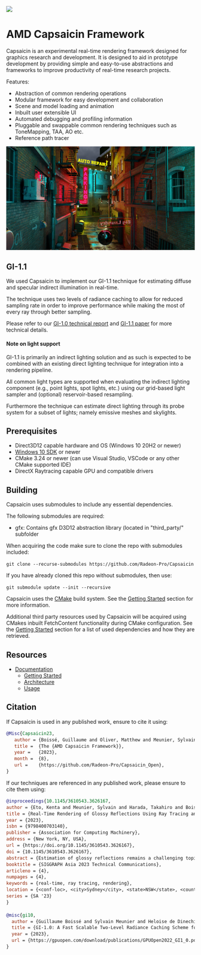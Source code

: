 ![](docs/images/header.png)

# AMD Capsaicin Framework

Capsaicin is an experimental real-time rendering framework designed for graphics research and development. It is designed to aid in prototype development by providing simple and easy-to-use abstractions and frameworks to improve productivity of real-time research projects.

Features:
- Abstraction of common rendering operations
- Modular framework for easy development and collaboration
- Scene and model loading and animation
- Inbuilt user extensible UI
- Automated debugging and profiling information
- Pluggable and swappable common rendering techniques such as ToneMapping, TAA, AO etc.
- Reference path tracer

![Capsaicin](docs/images/scene_viewer.png)

## GI-1.1

We used Capsaicin to implement our GI-1.1 technique for estimating diffuse and specular indirect illumination in real-time.

The technique uses two levels of radiance caching to allow for reduced sampling rate in order to improve performance while making the most of every ray through better sampling.

Please refer to our [GI-1.0 technical report](https://gpuopen.com/download/publications/GPUOpen2022_GI1_0.pdf) and [GI-1.1 paper](https://gpuopen.com/download/publications/SA2023_RealTimeReflection.pdf) for more technical details.

#### Note on light support

GI-1.1 is primarily an indirect lighting solution and as such is expected to be combined with an existing direct lighting technique for integration into a rendering pipeline.

All common light types are supported when evaluating the indirect lighting component (e.g., point lights, spot lights, etc.) using our grid-based light sampler and (optional) reservoir-based resampling.

Furthermore the technique can estimate direct lighting through its probe system for a subset of lights; namely emissive meshes and skylights.

## Prerequisites

- Direct3D12 capable hardware and OS (Windows 10 20H2 or newer)
- [Windows 10 SDK](https://developer.microsoft.com/en-us/windows/downloads/windows-10-sdk/) or newer
- CMake 3.24 or newer (can use Visual Studio, VSCode or any other CMake supported IDE)
- DirectX Raytracing capable GPU and compatible drivers

## Building

Capsaicin uses submodules to include any essential dependencies.

The following submodules are required:
- gfx: Contains gfx D3D12 abstraction library (located in "third_party/" subfolder

When acquiring the code make sure to clone the repo with submodules included:

`git clone --recurse-submodules https://github.com/Radeon-Pro/Capsaicin`

If you have already cloned this repo without submodules, then use:

`git submodule update --init --recursive`

Capsaicin uses the [CMake](https://cmake.org/) build system. See the [Getting Started](./docs/development/getting_started.md) section for more information.

Additional third party resources used by Capsaicin will be acquired using CMakes inbuilt FetchContent functionality during CMake configuration. See the [Getting Started](./docs/development/getting_started.md) section for a list of used dependencies and how they are retrieved.

## Resources

- [Documentation](./docs/index.md)
    - [Getting Started](./docs/development/getting_started.md)
    - [Architecture](./docs/development/architecture.md)
    - [Usage](./docs/usage/scene_viewer_usage.md)

## Citation

If Capsaicin is used in any published work, ensure to cite it using:

```bibtex
@Misc{Capsaicin23,
   author = {Boissé, Guillaume and Oliver, Matthew and Meunier, Sylvain and Dupont de Dinechin, Héloïse and Eto, Kenta},
   title =  {The {AMD Capsaicin Framework}},
   year =   {2023},
   month =  {8},
   url =    {https://github.com/Radeon-Pro/Capsaicin_Open},
}
```

If our techniques are referenced in any published work, please ensure to cite them using:

```bibtex
@inproceedings{10.1145/3610543.3626167,
author = {Eto, Kenta and Meunier, Sylvain and Harada, Takahiro and Boiss\'{e}, Guillaume},
title = {Real-Time Rendering of Glossy Reflections Using Ray Tracing and Two-Level Radiance Caching},
year = {2023},
isbn = {9798400703140},
publisher = {Association for Computing Machinery},
address = {New York, NY, USA},
url = {https://doi.org/10.1145/3610543.3626167},
doi = {10.1145/3610543.3626167},
abstract = {Estimation of glossy reflections remains a challenging topic for real-time renderers. Ray tracing is a robust solution for evaluating the specular lobe of a given BRDF; however, it is computationally expensive and introduces noise that requires filtering. Other solutions, such as light probe systems, offer to approximate the signal with little to no noise and better performance but tend to introduce additional bias in the form of overly blurred visuals. This paper introduces a novel approach to rendering reflections in real time that combines the radiance probes of an existing diffuse global illumination framework with denoised ray-traced reflections calculated at a low sampling rate. We will show how combining these two sources allows producing an efficient and high-quality estimation of glossy reflections that is suitable for real-time applications such as games.},
booktitle = {SIGGRAPH Asia 2023 Technical Communications},
articleno = {4},
numpages = {4},
keywords = {real-time, ray tracing, rendering},
location = {<conf-loc>, <city>Sydney</city>, <state>NSW</state>, <country>Australia</country>, </conf-loc>},
series = {SA '23}
}

@misc{gi10,
  author = {Guillaume Boissé and Sylvain Meunier and Heloise de Dinechin and Pieterjan Bartels and Alexander Veselov and Kenta Eto and Takahiro Harada},
  title = {GI-1.0: A Fast Scalable Two-Level Radiance Caching Scheme for Real-Time Global Illumination},
  year = {2023},
  url = {https://gpuopen.com/download/publications/GPUOpen2022_GI1_0.pdf}
}
```
